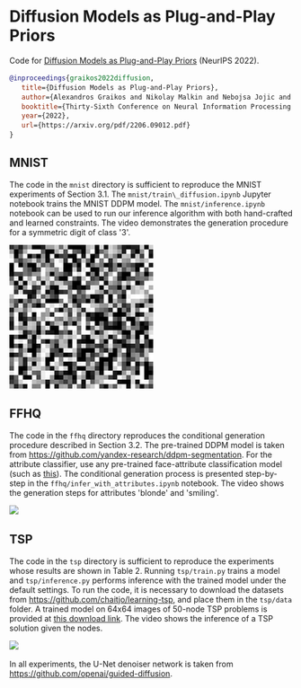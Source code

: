 # Diffusion Models as Plug-and-Play Priors
Code for [Diffusion Models as Plug-and-Play Priors](https://arxiv.org/abs/2206.09012) (NeurIPS 2022).

```bibtex
@inproceedings{graikos2022diffusion,
   title={Diffusion Models as Plug-and-Play Priors},
   author={Alexandros Graikos and Nikolay Malkin and Nebojsa Jojic and Dimitris Samaras},
   booktitle={Thirty-Sixth Conference on Neural Information Processing Systems},
   year={2022},
   url={https://arxiv.org/pdf/2206.09012.pdf}
}
```

## MNIST
The code in the `mnist` directory is sufficient to reproduce the MNIST experiments of Section 3.1. The `mnist/train\_diffusion.ipynb` Jupyter notebook trains the MNIST DDPM model. The `mnist/inference.ipynb` notebook can be used to run our inference algorithm with both hand-crafted and learned constraints. The video demonstrates the generation procedure for a symmetric digit of class '3'.

![](videos/mnist.gif)

## FFHQ
The code in the `ffhq` directory reproduces the conditional generation procedure described in Section 3.2. The pre-trained DDPM model is taken from https://github.com/yandex-research/ddpm-segmentation. For the attribute classifier, use any pre-trained face-attribute classification model (such as [this](https://github.com/Hawaii0821/FaceAttr-Analysis)). The conditional generation process is presented step-by-step in the `ffhq/infer_with_attributes.ipynb` notebook. The video shows the generation steps for attributes 'blonde' and 'smiling'.

![](videos/ffhq.gif)

## TSP 
The code in the `tsp` directory is sufficient to reproduce the experiments whose results are shown in Table 2. Running `tsp/train.py` trains a model and `tsp/inference.py` performs inference with the trained model under the default settings. To run the code, it is necessary to download the datasets from https://github.com/chaitjo/learning-tsp, and place them in the `tsp/data` folder. A trained model on 64x64 images of 50-node TSP problems is provided at [this download link](https://diffusion-priors.s3.amazonaws.com/unet50_64_8.pth). The video shows the inference of a TSP solution given the nodes.

![](videos/tsp.gif)

In all experiments, the U-Net denoiser network is taken from https://github.com/openai/guided-diffusion.

